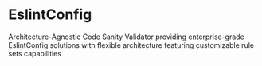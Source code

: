 # EslintConfig
Architecture-Agnostic Code Sanity Validator providing enterprise-grade EslintConfig solutions with flexible architecture featuring customizable rule sets capabilities
